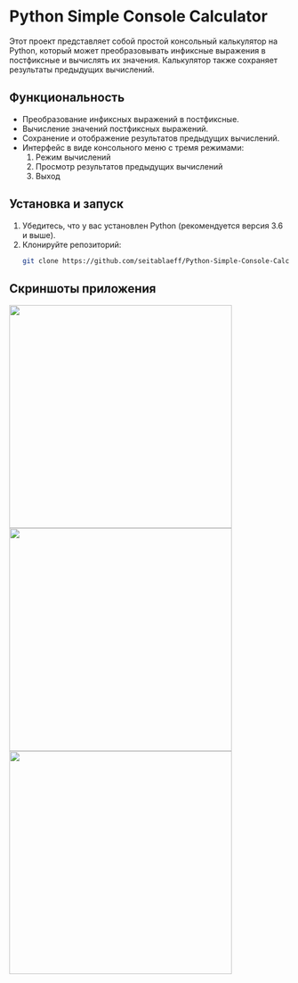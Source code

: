 # Python Simple Console Calculator

Этот проект представляет собой простой консольный калькулятор на Python, который может преобразовывать инфиксные выражения в постфиксные и вычислять их значения. Калькулятор также сохраняет результаты предыдущих вычислений.

## Функциональность

- Преобразование инфиксных выражений в постфиксные.
- Вычисление значений постфиксных выражений.
- Сохранение и отображение результатов предыдущих вычислений.
- Интерфейс в виде консольного меню с тремя режимами:
  1. Режим вычислений
  2. Просмотр результатов предыдущих вычислений
  3. Выход

## Установка и запуск

1. Убедитесь, что у вас установлен Python (рекомендуется версия 3.6 и выше).
2. Клонируйте репозиторий:
   ```bash
   git clone https://github.com/seitablaeff/Python-Simple-Console-Calculator.git

## Скриншоты приложения
<img src="images_on_github/Calculator-1.png" width="400">
<img src="images_on_github/Calculator-2.png" width="400">
<img src="images_on_github/Calculator-3.png" width="400">
